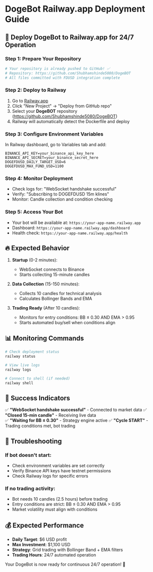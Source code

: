 # DogeBot Railway.app Deployment Guide

## 🚀 Deploy DogeBot to Railway.app for 24/7 Operation

### Step 1: Prepare Your Repository
```bash
# Your repository is already pushed to GitHub! ✅
# Repository: https://github.com/Shubhamshinde5080/DogeBOT
# All files committed with FDUSD integration complete
```

### Step 2: Deploy to Railway
1. Go to [Railway.app](https://railway.app)
2. Click "New Project" → "Deploy from GitHub repo"
3. Select your **DogeBOT** repository (https://github.com/Shubhamshinde5080/DogeBOT)
4. Railway will automatically detect the Dockerfile and deploy

### Step 3: Configure Environment Variables
In Railway dashboard, go to Variables tab and add:

```
BINANCE_API_KEY=your_binance_api_key_here
BINANCE_API_SECRET=your_binance_secret_here  
DOGEFDUSD_DAILY_TARGET_USD=6
DOGEFDUSD_MAX_FUND_USD=1100
```

### Step 4: Monitor Deployment
- Check logs for: "WebSocket handshake successful"
- Verify: "Subscribing to DOGEFDUSD 15m klines"
- Monitor: Candle collection and condition checking

### Step 5: Access Your Bot
- Your bot will be available at: `https://your-app-name.railway.app`
- Dashboard: `https://your-app-name.railway.app/dashboard`
- Health check: `https://your-app-name.railway.app/health`

## 🔥 Expected Behavior

1. **Startup** (0-2 minutes):
   - WebSocket connects to Binance
   - Starts collecting 15-minute candles

2. **Data Collection** (15-150 minutes):
   - Collects 10 candles for technical analysis
   - Calculates Bollinger Bands and EMA

3. **Trading Ready** (After 10 candles):
   - Monitors for entry conditions: BB ≤ 0.30 AND EMA > 0.95
   - Starts automated buy/sell when conditions align

## 📊 Monitoring Commands

```bash
# Check deployment status
railway status

# View live logs  
railway logs

# Connect to shell (if needed)
railway shell
```

## 🎯 Success Indicators

✅ **"WebSocket handshake successful"** - Connected to market data
✅ **"Closed 15-min candle"** - Receiving live data  
✅ **"Waiting for BB ≤ 0.30"** - Strategy engine active
✅ **"Cycle START"** - Trading conditions met, bot trading

## 🚨 Troubleshooting

### If bot doesn't start:
- Check environment variables are set correctly
- Verify Binance API keys have testnet permissions
- Check Railway logs for specific errors

### If no trading activity:
- Bot needs 10 candles (2.5 hours) before trading
- Entry conditions are strict: BB ≤ 0.30 AND EMA > 0.95
- Market volatility must align with conditions

## 💰 Expected Performance

- **Daily Target**: $6 USD profit
- **Max Investment**: $1,100 USD  
- **Strategy**: Grid trading with Bollinger Band + EMA filters
- **Trading Hours**: 24/7 automated operation

Your DogeBot is now ready for continuous 24/7 operation! 🚀
